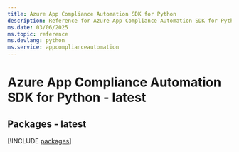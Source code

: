 ```yaml
---
title: Azure App Compliance Automation SDK for Python
description: Reference for Azure App Compliance Automation SDK for Python
ms.date: 03/06/2025
ms.topic: reference
ms.devlang: python
ms.service: appcomplianceautomation
---
```

# Azure App Compliance Automation SDK for Python - latest
## Packages - latest
[!INCLUDE [packages](app-compliance-automation-index.md)]